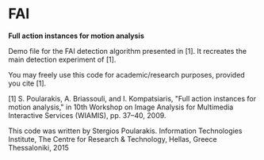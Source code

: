 # FAI
**Full action instances for motion analysis**

Demo file for the FAI detection algorithm presented in [1]. 
It recreates the main detection experiment of [1].

You may freely use this code for academic/research purposes, provided you cite [1].

[1] S. Poularakis, A. Briassouli, and I. Kompatsiaris, "Full action instances for motion analysis," 
in 10th Workshop on Image Analysis for Multimedia Interactive Services (WIAMIS), pp. 37–40, 2009.

This code was written by Stergios Poularakis.
Information Technologies Institute, The Centre for Research & Technology, Hellas, Greece
Thessaloniki, 2015
